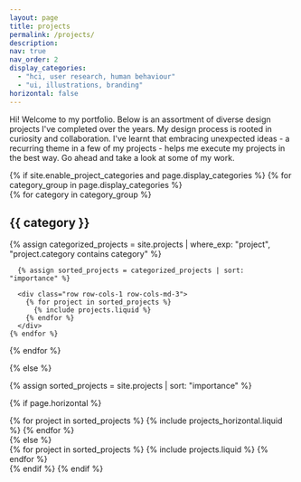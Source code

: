 ```yaml
---
layout: page
title: projects
permalink: /projects/
description: 
nav: true
nav_order: 2
display_categories: 
  - "hci, user research, human behaviour"
  - "ui, illustrations, branding"
horizontal: false
---
```

Hi! Welcome to my portfolio. Below is an assortment of diverse design projects I've completed over the years. My design process is rooted in curiosity and collaboration. I've learnt that embracing unexpected ideas - a recurring theme in a few of my projects - helps me execute my projects in the best way. Go ahead and take a look at some of my work. 

<!-- 
<!-- pages/projects.md -->
<div class="projects">
{% if site.enable_project_categories and page.display_categories %}
  <!-- Display categorized projects -->
{% for category_group in page.display_categories %}
  <div class="category-group">
    {% for category in category_group %}
      <h2 class="category">{{ category }}</h2>
      {% assign categorized_projects = site.projects | where_exp: "project", "project.category contains category" %}
      
      {% assign sorted_projects = categorized_projects | sort: "importance" %}
      
      <div class="row row-cols-1 row-cols-md-3">
        {% for project in sorted_projects %}
          {% include projects.liquid %}
        {% endfor %}
      </div>
    {% endfor %}
  </div>
{% endfor %}


{% else %}

<!-- Display projects without categories -->

{% assign sorted_projects = site.projects | sort: "importance" %}

  <!-- Generate cards for each project -->

{% if page.horizontal %}

  <div class="container">
    <div class="row row-cols-1 row-cols-md-2">
    {% for project in sorted_projects %}
      {% include projects_horizontal.liquid %}
    {% endfor %}
    </div>
  </div>
  {% else %}
  <div class="row row-cols-1 row-cols-md-3">
    {% for project in sorted_projects %}
      {% include projects.liquid %}
    {% endfor %}
  </div>
  {% endif %}
{% endif %}
</div>
 